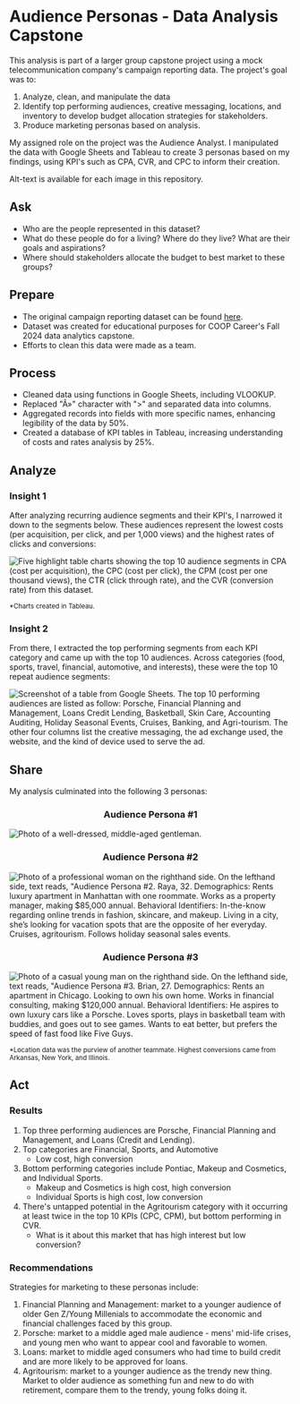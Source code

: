 <h1>Audience Personas - Data Analysis Capstone</h1>

This analysis is part of a larger group capstone project using a mock telecommunication company's campaign reporting data. The project's goal was to:

1. Analyze, clean, and manipulate the data
2. Identify top performing audiences, creative messaging, locations, and inventory to develop budget allocation strategies for stakeholders.
3. Produce marketing personas based on analysis.

My assigned role on the project was the Audience Analyst. I manipulated the data with Google Sheets and Tableau to create 3 personas based on my findings, using KPI's such as CPA, CVR, and CPC to inform their creation. 

Alt-text is available for each image in this repository.



<h2>Ask</h2>

- Who are the people represented in this dataset?
- What do these people do for a living? Where do they live? What are their goals and aspirations?
- Where should stakeholders allocate the budget to best market to these groups?



<h2>Prepare</h2>

- The original campaign reporting dataset can be found [here](https://docs.google.com/spreadsheets/d/1-FgnAIrco1xcsaOtO_vaYJiXm3iTrWrnA1baqnrPHDM/edit?usp=sharing).
- Dataset was created for educational purposes for COOP Career's Fall 2024 data analytics capstone.
- Efforts to clean this data were made as a team.



<h2>Process</h2>

- Cleaned data using functions in Google Sheets, including VLOOKUP.
- Replaced "Â»" character with ">" and separated data into columns.
- Aggregated records into fields with more specific names, enhancing legibility of the data by 50%.
- Created a database of KPI tables in Tableau, increasing understanding of costs and rates analysis by 25%.



<h2>Analyze</h2>

<h3>Insight 1</h3>

After analyzing recurring audience segments and their KPI's, I narrowed it down to the segments below. These audiences represent the lowest costs (per acquisition, per click, and per 1,000 views) and the highest rates of clicks and conversions:

![Five highlight table charts showing the top 10 audience segments in CPA (cost per acquisition), the CPC (cost per click), the CPM (cost per one thousand views), the CTR (click through rate), and the CVR (conversion rate) from this dataset.](https://github.com/user-attachments/assets/fba9b7d4-5405-4351-8551-7a40d9cd2809)


<sub>*Charts created in Tableau.</sub>

<h3>Insight 2</h3>

From there, I extracted the top performing segments from each KPI category and came up with the top 10 audiences. Across categories (food, sports, travel, financial, automotive, and interests), these were the top 10 repeat audience segments:

![Screenshot of a table from Google Sheets. The top 10 performing audiences are listed as follow: Porsche, Financial Planning and Management, Loans Credit Lending, Basketball, Skin Care, Accounting Auditing, Holiday Seasonal Events, Cruises, Banking, and Agri-tourism. The other four columns list the creative messaging, the ad exchange used, the website, and the kind of device used to serve the ad.](https://github.com/user-attachments/assets/e8d2dd9a-aa11-4c53-acf1-723c33d81730)



<h2>Share</h2>

My analysis culminated into the following 3 personas:

<h3 align="center">
  Audience Persona #1
</h3>

![Photo of a well-dressed, middle-aged gentleman.](https://github.com/user-attachments/assets/488d33cd-b22d-447a-b505-5977b403311e)

<h3 align="center">
  Audience Persona #2
</h3>

![Photo of a professional woman on the righthand side. On the lefthand side, text reads, "Audience Persona #2. Raya, 32. Demographics: Rents luxury apartment in Manhattan with one roommate. Works as a property manager, making $85,000 annual. Behavioral Identifiers: In-the-know regarding online trends in fashion, skincare, and makeup. Living in a city, she’s looking for vacation spots that are the opposite of her everyday. Cruises, agritourism. Follows holiday seasonal sales events.](https://github.com/user-attachments/assets/a7ff94d0-7644-404f-aefa-3fb8a2478b3f)

<h3 align="center">
  Audience Persona #3
</h3>

![Photo of a casual young man on the righthand side. On the lefthand side, text reads, "Audience Persona #3. Brian, 27. Demographics: Rents an apartment in Chicago. Looking to own his own home. Works in financial consulting, making $120,000 annual. Behavioral Identifiers: He aspires to own luxury cars like a Porsche. Loves sports, plays in basketball team with buddies, and goes out to see games. Wants to eat better, but prefers the speed of fast food like Five Guys.](https://github.com/user-attachments/assets/bc7276a4-9e50-43ef-a40d-7e3b26f5e74f)

<sub>*Location data was the purview of another teammate. Highest conversions came from Arkansas, New York, and Illinois.</sub>


<h2>Act</h2>

<h3>Results</h3>

1. Top three performing audiences are Porsche, Financial Planning and Management, and Loans (Credit and Lending).
2. Top categories are Financial, Sports, and Automotive
     - Low cost, high conversion
4. Bottom performing categories include Pontiac, Makeup and Cosmetics, and Individual Sports.
     - Makeup and Cosmetics is high cost, high conversion
     - Individual Sports is high cost, low conversion
5. There's untapped potential in the Agritourism category with it occurring at least twice in the top 10 KPIs (CPC, CPM), but bottom performing in CVR.
     - What is it about this market that has high interest but low conversion?

<h3>Recommendations</h3>

Strategies for marketing to these personas include: 

1. Financial Planning and Management: market to a younger audience of older Gen Z/Young Millenials to accommodate the economic and financial challenges faced by this group.
2. Porsche: market to a middle aged male audience - mens' mid-life crises, and young men who want to appear cool and favorable to women.
3. Loans: market to middle aged consumers who had time to build credit and are more likely to be approved for loans.
4. Agritourism: market to a younger audience as the trendy new thing. Market to older audience as something fun and new to do with retirement, compare them to the trendy, young folks doing it.
